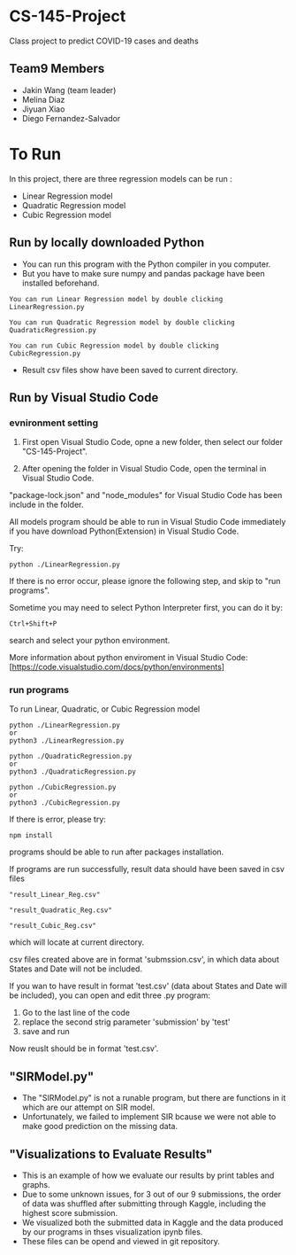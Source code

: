 # CS-145-Project
Class project to predict COVID-19 cases and deaths

## Team9 Members
- Jakin Wang (team leader)
- Melina Diaz
- Jiyuan Xiao
- Diego Fernandez-Salvador

# To Run
In this project, there are three regression models can be run :
- Linear Regression model
- Quadratic Regression model
- Cubic Regression model

## Run by locally downloaded Python
- You can run this program with the Python compiler in you computer.
- But you have to make sure numpy and pandas package have been installed beforehand.
```
You can run Linear Regression model by double clicking LinearRegression.py

You can run Quadratic Regression model by double clicking QuadraticRegression.py

You can run Cubic Regression model by double clicking CubicRegression.py
```
- Result csv files show have been saved to current directory.

## Run by Visual Studio Code

### evnironment setting
1. First open Visual Studio Code, opne a new folder, then select our folder "CS-145-Project".

2. After opening the folder in Visual Studio Code, open the terminal in Visual Studio Code.

"package-lock.json" and "node_modules" for Visual Studio Code has been include in the folder.

All models program should be able to run in Visual Studio Code immediately if you have download Python(Extension) in Visual Studio Code.

Try:
```
python ./LinearRegression.py
```
If there is no error occur, please ignore the following step, and skip to "run programs".

Sometime you may need to select Python Interpreter first, you can do it by:
```
Ctrl+Shift+P
```
search and select your python environment. 

More information about python enviroment in Visual Studio Code: [https://code.visualstudio.com/docs/python/environments]

### run programs

To run Linear, Quadratic, or Cubic Regression model
```
python ./LinearRegression.py
or
python3 ./LinearRegression.py

python ./QuadraticRegression.py
or
python3 ./QuadraticRegression.py

python ./CubicRegression.py
or
python3 ./CubicRegression.py
```
If there is error, please try:
```
npm install
```
programs should be able to run after packages installation.

If programs are run successfully, result data should have been saved in csv files 
```
"result_Linear_Reg.csv" 

"result_Quadratic_Reg.csv" 

"result_Cubic_Reg.csv" 
```
which will locate at current directory.

csv files created above are in format 'submssion.csv', in which data about States and Date will not be included.

If you wan to have result in format 'test.csv' (data about States and Date will be included), you can open and edit three .py program:
1. Go to the last line of the code
2. replace the second strig parameter 'submission' by 'test'
3. save and run 

Now reuslt should be in format 'test.csv'.

## "SIRModel.py"
- The "SIRModel.py" is not a runable program, but there are functions in it which are our attempt on SIR model.
- Unfortunately, we failed to implement SIR bcause we were not able to make good prediction on the missing data.

## "Visualizations to Evaluate Results"
- This is an example of how we evaluate our results by print tables and graphs.
- Due to some unknown issues, for 3 out of our 9 submissions, the order of data was shuffled after submitting through Kaggle, including the highest score submission.
- We visualized both the submitted data in Kaggle and the data produced by our programs in thses visualization ipynb files.
- These files can be opend and viewed in git repository.